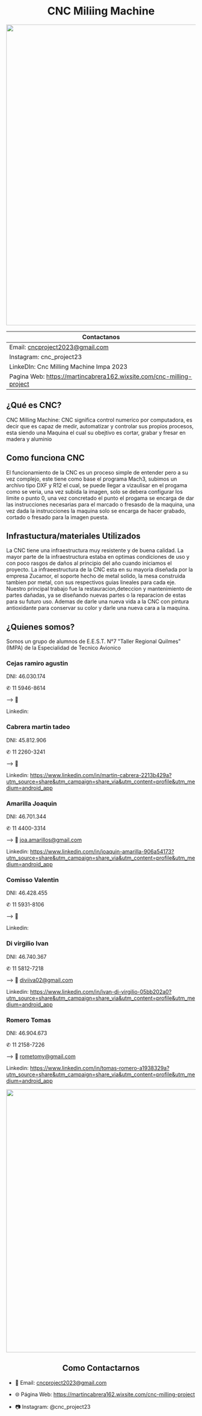<div align="center">

# CNC Miliing Machine 

<img src="https://github.com/impatrq/cnc_drawing_machine/assets/80332714/10fa44ac-2ca6-4f08-a3e7-41fa109fd18a" height="800" width="900" />

<div align="left">

| Contactanos |
|------------|
|Email: cncproject2023@gmail.com |
|Instagram: cnc_project23 |
|LinkeDIn: Cnc Milling Machine Impa 2023 |
|Pagina Web: https://martincabrera162.wixsite.com/cnc-milling-project |




## ¿Qué es CNC?

CNC Milling Machine: CNC significa control numerico por computadora, es decir que es capaz de medir, automatizar y controlar sus propios procesos, esta siendo una Maquina el cual su obejtivo es cortar, grabar y fresar en madera y aluminio

## Como funciona CNC

El funcionamiento de la CNC es un proceso simple de entender pero a su vez complejo, este tiene como base el programa Mach3, subimos un archivo tipo DXF y R12 el cual, se puede llegar a vizaulisar en el progama como se veria, una vez subida la imagen, solo se debera configurar los limite o punto 0, una vez concretado el punto el progama se encarga de dar las instrucciones necesarias para el marcado o fresasdo de la maquina, una vez dada la instrucciones la maquina solo se encarga de hacer grabado, cortado o fresado para la imagen puesta.

## Infrastuctura/materiales Utilizados 

La CNC tiene una infraestructura muy resistente y de buena calidad. La mayor parte de la infraestructura estaba en optimas condiciones de uso y con poco rasgos de daños al principio del año cuando iniciamos el proyecto.
La infraeestructura de la CNC esta en su mayoria diseñada por la empresa Zucamor, el soporte hecho de metal solido, la mesa construida tambien por metal, con sus respectivos guias lineales para cada eje.
Nuestro principal trabajo fue la restauracion,deteccion y mantenimiento de partes dañadas, ya se diseñando nuevas partes o la reparacion de estas para su futuro uso. Ademas de darle una nueva vida a la CNC con pintura antioxidante para conservar su color y darle una nueva cara a la maquina.




## ¿Quienes somos?

Somos un grupo de alumnos de E.E.S.T. N°7 "Taller Regional Quilmes" (IMPA) de la Especialidad de Tecnico Avionico


### Cejas ramiro agustin

DNI: 46.030.174 

✆ 11 5946-8614

--> 📧 

Linkedin: 

### Cabrera martin tadeo 

DNI: 45.812.906 

✆ 11 2260-3241

--> 📧

Linkedin: https://www.linkedin.com/in/martin-cabrera-2213b429a?utm_source=share&utm_campaign=share_via&utm_content=profile&utm_medium=android_app

### Amarilla Joaquin 

DNI: 46.701.344 

✆ 11 4400-3314

--> 📧 joa.amarillos@gmail.com

Linkedin: https://www.linkedin.com/in/joaquin-amarilla-906a54173?utm_source=share&utm_campaign=share_via&utm_content=profile&utm_medium=android_app

### Comisso Valentin

DNI: 46.428.455 

✆ 11 5931-8106

--> 📧

Linkedin:

### Di virgilio Ivan

DNI: 46.740.367 

✆ 11 5812-7218

--> 📧 diviiva02@gmail.com

Linkedin: https://www.linkedin.com/in/ivan-di-virgilio-05bb202a0?utm_source=share&utm_campaign=share_via&utm_content=profile&utm_medium=android_app

### Romero Tomas 

DNI: 46.904.673 

✆ 11 2158-7226

--> 📧 rometomy@gmail.com

Linkedin: https://www.linkedin.com/in/tomas-romero-a1938329a?utm_source=share&utm_campaign=share_via&utm_content=profile&utm_medium=android_app



<div align="center">
 
<img src="https://github.com/impatrq/cnc_drawing_machine/assets/80334283/31250d30-3c48-4abb-8e82-f4142d00d6dd" height="700" width="600" />

 
 ## Como Contactarnos

<div align="left">

* 📧 Email: cncproject2023@gmail.com

* 🌐 Página Web: https://martincabrera162.wixsite.com/cnc-milling-project

* 📷 Instagram: @cnc_project23
